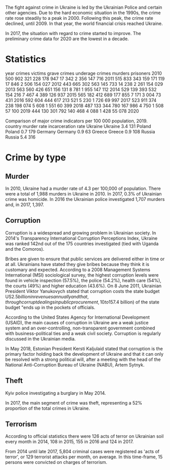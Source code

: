 The fight against crime in Ukraine is led by the Ukrainian Police and certain other agencies. Due to the hard economic situation in the 1990s, the crime rate rose steadily to a peak in 2000. Following this peak, the crime rate declined, until 2009. In that year, the world financial crisis reached Ukraine.

In 2017, the situation with regard to crime started to improve. The preliminary crime data for 2020 are the lowest in a decade.

Statistics
===

year 	crimes 	victims 	grave crimes 	underage crimes 	murders 	prisoners
2010 	500 902 	321 228 	178 947 	17 342 	2 356 	147 716
2011 	515 833 	343 159 	171 119 	17 846 	2 506 	154 027
2012 	443 665 	302 563 	145 733 	14 238 	2 261 	154 029
2013 	563 560 	426 651 	156 131 	8 781 	1 955 	147 112
2014 	529 139 	393 532 	154 216 	7 467 	4 389 	126 937
2015 	565 182 	412 689 	177 855 	7 171 	3 004 	73 431
2016 	592 604 	444 617 	213 521 	5 230 	1 726 	69 997
2017 	523 911 	374 238 	198 074 	5 608 	1 551 	60 399
2018 	487 133 	344 780 	167 986 	4 750 	1 508 	57 100
2019 	444 130 	301 792 	140 468 	4 088 	1 428 	55 078
2020 						

Comparison of major crime indicators per 100 000 population, 2019.
country 	murder rate 	incarceration rate
Ukraine Ukraine 	3.4 	131
Poland Poland 	0.7 	179
Germany Germany 	0.9 	63
Greece Greece 	0.9 	108
Russia Russia 	5.4 	316

Crime by type
===

Murder
---

In 2010, Ukraine had a murder rate of 4.3 per 100,000 of population. There were a total of 1,988 murders in Ukraine in 2010. In 2017, 0.3% of Ukrainian crime was homicide. In 2016 the Ukrainian police investigated 1,707 murders and, in 2017, 1,397.

Corruption
---

Corruption is a widespread and growing problem in Ukrainian society. In 2014's Transparency International Corruption Perceptions Index, Ukraine was ranked 142nd out of the 175 countries investigated (tied with Uganda and the Comoros).

Bribes are given to ensure that public services are delivered either in time or at all. Ukrainians have stated they give bribes because they think it is customary and expected. According to a 2008 Management Systems International (MSI) sociological survey, the highest corruption levels were found in vehicle inspection (57.5%), the police (54.2%), health care (54%), the courts (49%) and higher education (43.6%). On 8 June 2011, Ukrainian President Viktor Yanukovych stated that corruption costs the state budget US$2.5 billion in revenues annually and that, through corrupt dealings in public procurement, 10 to 15% (US$7.4 billion) of the state budget "ends up in the pockets of officials.

According to the United States Agency for International Development (USAID), the main causes of corruption in Ukraine are a weak justice system and an over-controlling, non-transparent government combined with business-political ties and a weak civil society. Corruption is regularly discussed in the Ukrainian media.

In May 2018, Estonian President Kersti Kaljulaid stated that corruption is the primary factor holding back the development of Ukraine and that it can only be resolved with a strong political will, after a meeting with the head of the National Anti-Corruption Bureau of Ukraine (NABU), Artem Sytnyk.

Theft
---

Kyiv police investigating a burglary in May 2014.

In 2017, the main segment of crime was theft, representing a 52% proportion of the total crimes in Ukraine.

Terrorism
---

According to official statistics there were 126 acts of terror on Ukrainian soil every month in 2014, 108 in 2015, 155 in 2016 and 124 in 2017.

From 2014 until late 2017, 5,804 criminal cases were registered as 'acts of terror', or 129 terrorist attacks per month, on average. In this time-frame, 15 persons were convicted on charges of terrorism.
